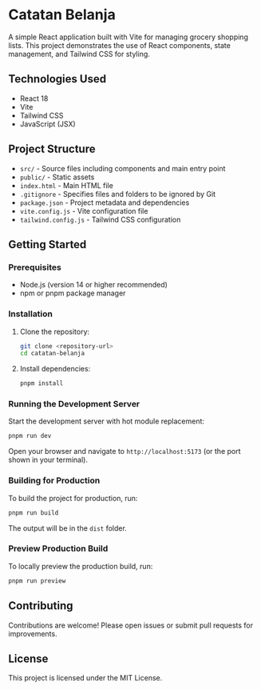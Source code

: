 # Catatan Belanja

A simple React application built with Vite for managing grocery shopping lists. This project demonstrates the use of React components, state management, and Tailwind CSS for styling.

## Technologies Used

- React 18
- Vite
- Tailwind CSS
- JavaScript (JSX)

## Project Structure

- `src/` - Source files including components and main entry point
- `public/` - Static assets
- `index.html` - Main HTML file
- `.gitignore` - Specifies files and folders to be ignored by Git
- `package.json` - Project metadata and dependencies
- `vite.config.js` - Vite configuration file
- `tailwind.config.js` - Tailwind CSS configuration

## Getting Started

### Prerequisites

- Node.js (version 14 or higher recommended)
- npm or pnpm package manager

### Installation

1. Clone the repository:
   ```bash
   git clone <repository-url>
   cd catatan-belanja
   ```

2. Install dependencies:
   ```bash
   pnpm install
   ```

### Running the Development Server

Start the development server with hot module replacement:

```bash
pnpm run dev
```

Open your browser and navigate to `http://localhost:5173` (or the port shown in your terminal).

### Building for Production

To build the project for production, run:

```bash
pnpm run build
```

The output will be in the `dist` folder.

### Preview Production Build

To locally preview the production build, run:

```bash
pnpm run preview
```

## Contributing

Contributions are welcome! Please open issues or submit pull requests for improvements.

## License

This project is licensed under the MIT License.
